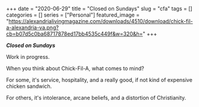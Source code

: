 +++ 
date = "2020-06-29"
title = "Closed on Sundays"
slug = "cfa" 
tags = []
categories = []
series = ["Personal"]
featured_image = "https://alexandrialivingmagazine.com/downloads/4510/download/chick-fil-a-alexandria-va.png?cb=b07d5c0ba68717878ed17bb4535c449f&w=320&h="
+++

***Closed on Sundays***

Work in progress.

When you think about Chick-Fil-A, what comes to mind?

For some, it's service, hospitality, and a really good, if not kind of expensive chicken sandwich.

For others, it's intolerance, arcane beliefs, and a distortion of Christianity. 